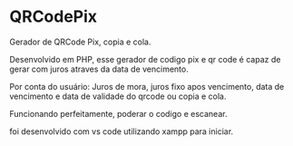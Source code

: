 # QRCodePix
Gerador de QRCode Pix, copia e cola.

Desenvolvido em PHP, esse gerador de codigo pix e qr code é capaz de gerar com juros atraves da data de vencimento.

Por conta do usuário: Juros de mora, juros fixo apos vencimento, data de vencimento e data de validade do qrcode ou copia e cola.

Funcionando perfeitamente, poderar o codigo e escanear.

foi desenvolvido com vs code utilizando xampp para iniciar.
